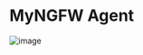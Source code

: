 
# MyNGFW Agent

![image](https://github.com/user-attachments/assets/36aa65eb-26d0-472a-b8f0-60adbcebdc67)


